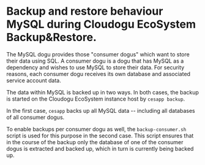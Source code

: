 # Backup and restore behaviour MySQL during Cloudogu EcoSystem Backup&Restore.

The MySQL dogu provides those "consumer dogus" which want to store their data using SQL. A consumer dogu is a dogu that has MySQL as a dependency and wishes to use MySQL to store their data. For security reasons, each consumer dogu receives its own database and associated service account data. 

The data within MySQL is backed up in two ways. In both cases, the backup is started on the Cloudogu EcoSystem instance host by `cesapp backup`.

In the first case, `cesapp` backs up all MySQL data -- including all databases of all consumer dogus.

To enable backups per consumer dogu as well, the `backup-consumer.sh` script is used for this purpose in the second case. This script ensures that in the course of the backup only the database of one of the consumer dogus is extracted and backed up, which in turn is currently being backed up.